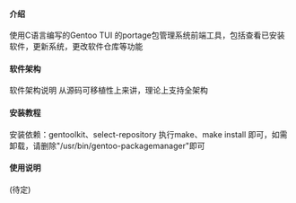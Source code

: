 #### 介绍
使用C语言编写的Gentoo TUI 的portage包管理系统前端工具，包括查看已安装软件，更新系统，更改软件仓库等功能

#### 软件架构
软件架构说明
从源码可移植性上来讲，理论上支持全架构


#### 安装教程
安装依赖：gentoolkit、select-repository
执行make、make install 即可，如需卸载，请删除"/usr/bin/gentoo-packagemanager"即可

#### 使用说明
(待定)
